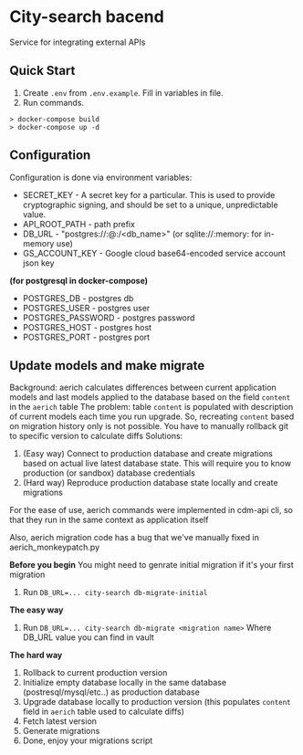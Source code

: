 # City-search bacend

Service for integrating external APIs

## Quick Start

1) Create `.env` from `.env.example`. Fill in variables in file.
2) Run commands.
```shell
> docker-compose build
> docker-compose up -d
````

## Configuration
Configuration is done via environment variables:

- SECRET_KEY - A secret key for a particular. This is used to provide cryptographic signing,
and should be set to a unique, unpredictable value.
- API_ROOT_PATH - path prefix
- DB_URL - "postgres://<user>:<password>@<host>:<port>/<db_name>" (or sqlite://:memory: for in-memory use)
- GS_ACCOUNT_KEY - Google cloud base64-encoded service account json key

**(for postgresql in docker-compose)**
- POSTGRES_DB - postgres db
- POSTGRES_USER - postgres user
- POSTGRES_PASSWORD - postgres password
- POSTGRES_HOST - postgres host
- POSTGRES_PORT - postgres port


## Update models and make migrate

Background: aerich calculates differences between
current application models and last models
applied to the database based on the field `content`
in the `aerich` table
The problem: table `content` is populated with description of
current models each time you run upgrade. So, recreating
`content` based on migration history only is not possible.
You have to manually rollback git to specific version
to calculate diffs
Solutions:
1. (Easy way) Connect to production database and create migrations
   based on actual live latest database state.
   This will require you to know production (or sandbox)
   database credentials
2. (Hard way) Reproduce production database state locally and create migrations

For the ease of use, aerich commands were implemented in
cdm-api cli, so that they run in the same context as application itself

Also, aerich migration code has a bug that we've manually fixed in aerich_monkeypatch.py

**Before you begin**
You might need to genrate initial migration if it's your first migration
1. Run `DB_URL=... city-search db-migrate-initial`

**The easy way**
1. Run `DB_URL=... city-search db-migrate <migration name>`
   Where DB_URL value you can find in vault

**The hard way**
1. Rollback to current production version
2. Initialize empty database locally in the same database (postresql/mysql/etc..) as production database
3. Upgrade database locally to production version (this populates `content` field in `aerich` table used to calculate diffs)
4. Fetch latest version
5. Generate migrations
6. Done, enjoy your migrations script
